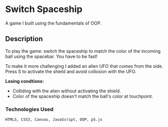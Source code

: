 # Switch Spaceship

A game I built using the fundamentals of OOP.

## Description

To play the game: switch the spaceship to match the color of the incoming ball using the spacebar. You have to be fast!

To make it more challenging I added an alien UFO that comes from the side. Press S to activate the shield and avoid collosion with the UFO.

**Losing condtions:**

- Colliding with the alien without activating the shield.
- Color of the spaceship doesn't match the ball's color at touchpoint.

### Technologies Used

```
HTML5, CSS3, Canvas, JavaScript, OOP, p5.js
```
